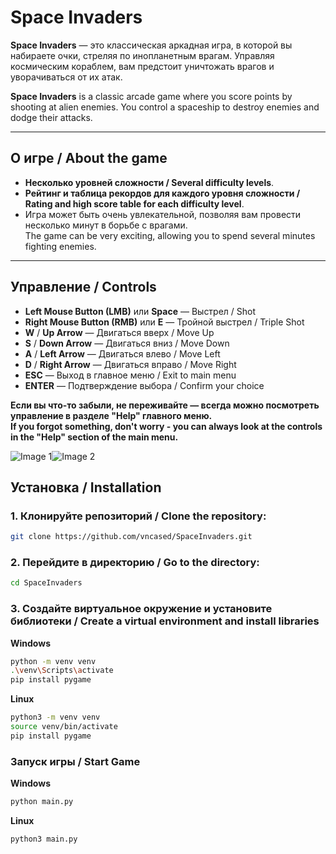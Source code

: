 # Space Invaders

**Space Invaders** — это классическая аркадная игра, в которой вы набираете очки, стреляя по инопланетным врагам. Управляя космическим кораблем, вам предстоит уничтожать врагов и уворачиваться от их атак.

**Space Invaders** is a classic arcade game where you score points by shooting at alien enemies. You control a spaceship to destroy enemies and dodge their attacks.

---

## О игре / About the game

- **Несколько уровней сложности / Several difficulty levels**.
- **Рейтинг и таблица рекордов для каждого уровня сложности / Rating and high score table for each difficulty level**.
- Игра может быть очень увлекательной, позволяя вам провести несколько минут в борьбе с врагами.  
  The game can be very exciting, allowing you to spend several minutes fighting enemies.

---

## Управление / Controls

- **Left Mouse Button (LMB)** или **Space** — Выстрел / Shot
- **Right Mouse Button (RMB)** или **E** — Тройной выстрел / Triple Shot
- **W** / **Up Arrow** — Двигаться вверх / Move Up
- **S** / **Down Arrow** — Двигаться вниз / Move Down
- **A** / **Left Arrow** — Двигаться влево / Move Left
- **D** / **Right Arrow** — Двигаться вправо / Move Right
- **ESC** — Выход в главное меню / Exit to main menu
- **ENTER** — Подтверждение выбора / Confirm your choice

**Если вы что-то забыли, не переживайте — всегда можно посмотреть управление в разделе "Help" главного меню.**  
**If you forgot something, don't worry - you can always look at the controls in the "Help" section of the main menu.**

<div style="display: flex;">
    <img src="gp1.png" alt="Image 1">
    <img src="gp2.png" alt="Image 2">
</div>


## Установка / Installation

### 1. Клонируйте репозиторий / Clone the repository:

```bash
git clone https://github.com/vncased/SpaceInvaders.git
```
### 2. Перейдите в директорию / Go to the directory:
```bash
cd SpaceInvaders
```
### 3. Создайте виртуальное окружение и установите библиотеки / Create a virtual environment and install libraries
**Windows** 
```bash
python -m venv venv
.\venv\Scripts\activate
pip install pygame
```
**Linux**
```bash
python3 -m venv venv
source venv/bin/activate
pip install pygame
```

### Запуск игры / Start Game
**Windows**
```bash
python main.py
```
**Linux**
```bash
python3 main.py
```
